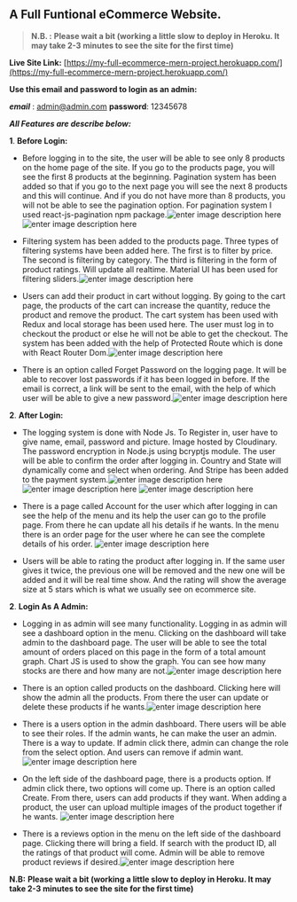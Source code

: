 ## **A Full Funtional eCommerce Website.**

> **N.B. :** **Please wait a bit (working a little slow to deploy in Heroku. It may take 2-3 minutes to see the site for the first time)**

**Live Site Link:** [https://my-full-ecommerce-mern-project.herokuapp.com/](https://my-full-ecommerce-mern-project.herokuapp.com/)

**Use this email and password to login as an admin:**

**_email_** : admin@admin.com
**password**: 12345678

**_All Features are describe below:_**

**1**. **Before Login:**

- Before logging in to the site, the user will be able to see only 8 products on the home page of the site. If you go to the products page, you will see the first 8 products at the beginning. Pagination system has been added so that if you go to the next page you will see the next 8 products and this will continue. And if you do not have more than 8 products, you will not be able to see the pagination option. For pagination system I used react-js-pagination npm package.![enter image description here](https://i.imgur.com/pKXQ5WQ.png)
  ![enter image description here](https://i.imgur.com/7Qx8GnM.png)
- Filtering system has been added to the products page. Three types of filtering systems have been added here. The first is to filter by price. The second is filtering by category. The third is filtering in the form of product ratings. Will update all realtime. Material UI has been used for filtering sliders.![enter image description here](https://i.imgur.com/gRDX02C.png)

- Users can add their product in cart without logging. By going to the cart page, the products of the cart can increase the quantity, reduce the product and remove the product. The cart system has been used with Redux and local storage has been used here. The user must log in to checkout the product or else he will not be able to get the checkout. The system has been added with the help of Protected Route which is done with React Router Dom.![enter image description here](https://i.imgur.com/XRc3URX.png)

- There is an option called Forget Password on the logging page. It will be able to recover lost passwords if it has been logged in before. If the email is correct, a link will be sent to the email, with the help of which user will be able to give a new password.![enter image description here](https://i.imgur.com/zGOkeNS.png)

**2**. **After Login:**

- The logging system is done with Node Js. To Register in, user have to give name, email, password and picture. Image hosted by Cloudinary. The password encryption in Node.js using bcryptjs module. The user will be able to confirm the order after logging in. Country and State will dynamically come and select when ordering. And Stripe has been added to the payment system.![enter image description here](https://i.imgur.com/UrLuDbF.png)![enter image description here](https://i.imgur.com/lMXn1eE.png)
  ![enter image description here](https://i.imgur.com/KTgDpgQ.png)
- There is a page called Account for the user which after logging in can see the help of the menu and its help the user can go to the profile page. From there he can update all his details if he wants. In the menu there is an order page for the user where he can see the complete details of his order.
  ![enter image description here](https://i.imgur.com/R6KUW9u.png)

- Users will be able to rating the product after logging in. If the same user gives it twice, the previous one will be removed and the new one will be added and it will be real time show. And the rating will show the average size at 5 stars which is what we usually see on ecommerce site.

**2**. **Login As A Admin:**

- Logging in as admin will see many functionality. Logging in as admin will see a dashboard option in the menu. Clicking on the dashboard will take admin to the dashboard page. The user will be able to see the total amount of orders placed on this page in the form of a total amount graph. Chart JS is used to show the graph. You can see how many stocks are there and how many are not.![enter image description here](https://i.imgur.com/lmbJZYj.png)

- There is an option called products on the dashboard. Clicking here will show the admin all the products. From there the user can update or delete these products if he wants.![enter image description here](https://i.imgur.com/kPlOQwg.png)

- There is a users option in the admin dashboard. There users will be able to see their roles. If the admin wants, he can make the user an admin. There is a way to update. If admin click there, admin can change the role from the select option. And users can remove if admin want.![enter image description here](https://i.imgur.com/arQWhr1.png)

- On the left side of the dashboard page, there is a products option. If admin click there, two options will come up. There is an option called Create. From there, users can add products if they want. When adding a product, the user can upload multiple images of the product together if he wants.
  ![enter image description here](https://i.imgur.com/U08yYV8.png)

- There is a reviews option in the menu on the left side of the dashboard page. Clicking there will bring a field. If search with the product ID, all the ratings of that product will come. Admin will be able to remove product reviews if desired.![enter image description here](https://i.imgur.com/AemWTwa.png)

**N.B:** **Please wait a bit (working a little slow to deploy in Heroku. It may take 2-3 minutes to see the site for the first time)**
